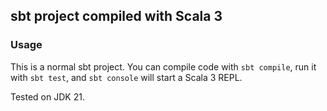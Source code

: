 ## sbt project compiled with Scala 3

### Usage

This is a normal sbt project. You can compile code with `sbt compile`, run it with `sbt test`, and `sbt console` will start a Scala 3 REPL.

Tested on JDK 21.
